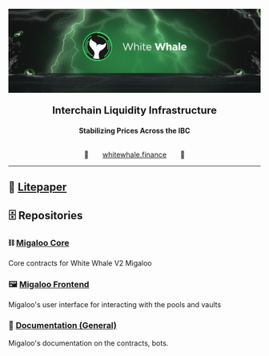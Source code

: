 <p align="center"><a href="https://whitewhale.finance" target="_blank" rel="noopener noreferrer">
<img src="https://github.com/White-Whale-Defi-Platform/.github/blob/main/assets/banner.jpeg"/></a></p>
<p align="center" style="font-size:20px"> 
    <b>Interchain Liquidity Infrastructure</b>
</p>
<p align="center"> 
     <b>Stabilizing Prices Across the IBC</b><br/><br/>
</p>

<p align="center">🐋️&nbsp;&nbsp;&nbsp;&nbsp;&nbsp;&nbsp;
    <a href="https://whitewhale.finance"><u>whitewhale.finance</u></a>
  &nbsp;&nbsp;&nbsp;&nbsp;&nbsp;&nbsp;🐋
</p>
<hr>

## 📜 [Litepaper](https://whitewhale.money/LitepaperV2.pdf)

## 🗄️ Repositories

### ⛓ [Migaloo Core](https://github.com/White-Whale-Defi-Platform/migaloo-core)
Core contracts for White Whale V2 Migaloo 

### 🖼 [Migaloo Frontend](https://github.com/White-Whale-Defi-Platform/migaloo-frontend)
Migaloo's user interface for interacting with the pools and vaults

### 📖 [Documentation (General)](https://ww0-1.gitbook.io/migaloo-docs/)
Migaloo's documentation on the contracts, bots.
